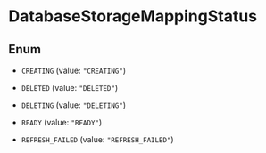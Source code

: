 

# DatabaseStorageMappingStatus

## Enum


* `CREATING` (value: `"CREATING"`)

* `DELETED` (value: `"DELETED"`)

* `DELETING` (value: `"DELETING"`)

* `READY` (value: `"READY"`)

* `REFRESH_FAILED` (value: `"REFRESH_FAILED"`)



